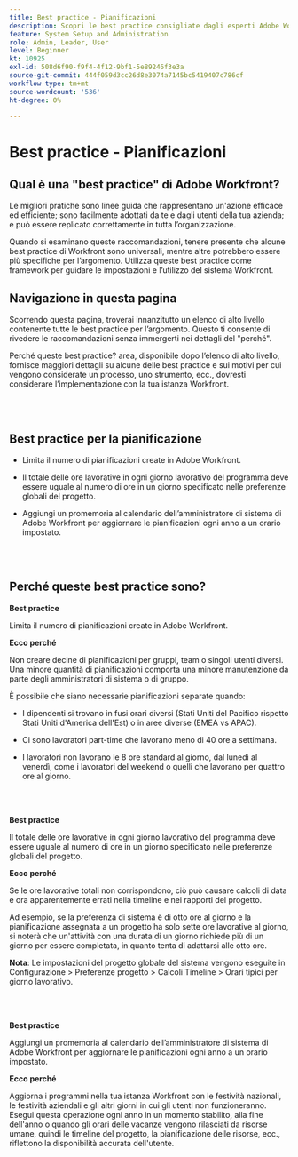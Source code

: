 ```yaml
---
title: Best practice - Pianificazioni
description: Scopri le best practice consigliate dagli esperti Adobe Workfront sull’impostazione, la gestione e l’utilizzo delle pianificazioni Workfront.
feature: System Setup and Administration
role: Admin, Leader, User
level: Beginner
kt: 10925
exl-id: 508d6f90-f9f4-4f12-9bf1-5e89246f3e3a
source-git-commit: 444f059d3cc26d8e3074a7145bc5419407c786cf
workflow-type: tm+mt
source-wordcount: '536'
ht-degree: 0%

---
```


# Best practice - Pianificazioni

## Qual è una &quot;best practice&quot; di Adobe Workfront?

Le migliori pratiche sono linee guida che rappresentano un&#39;azione efficace ed efficiente; sono facilmente adottati da te e dagli utenti della tua azienda; e può essere replicato correttamente in tutta l’organizzazione.

Quando si esaminano queste raccomandazioni, tenere presente che alcune best practice di Workfront sono universali, mentre altre potrebbero essere più specifiche per l’argomento. Utilizza queste best practice come framework per guidare le impostazioni e l’utilizzo del sistema Workfront.

## Navigazione in questa pagina

Scorrendo questa pagina, troverai innanzitutto un elenco di alto livello contenente tutte le best practice per l’argomento. Questo ti consente di rivedere le raccomandazioni senza immergerti nei dettagli del &quot;perché&quot;.

Perché queste best practice? area, disponibile dopo l’elenco di alto livello, fornisce maggiori dettagli su alcune delle best practice e sui motivi per cui vengono considerate un processo, uno strumento, ecc., dovresti considerare l’implementazione con la tua istanza Workfront.

</br>
</br>

## Best practice per la pianificazione

* Limita il numero di pianificazioni create in Adobe Workfront.

* Il totale delle ore lavorative in ogni giorno lavorativo del programma deve essere uguale al numero di ore in un giorno specificato nelle preferenze globali del progetto.

* Aggiungi un promemoria al calendario dell’amministratore di sistema di Adobe Workfront per aggiornare le pianificazioni ogni anno a un orario impostato.

</br>
</br>

## Perché queste best practice sono?

**Best practice**

Limita il numero di pianificazioni create in Adobe Workfront.



**Ecco perché**

Non creare decine di pianificazioni per gruppi, team o singoli utenti diversi. Una minore quantità di pianificazioni comporta una minore manutenzione da parte degli amministratori di sistema o di gruppo.



È possibile che siano necessarie pianificazioni separate quando:

* I dipendenti si trovano in fusi orari diversi (Stati Uniti del Pacifico rispetto Stati Uniti d&#39;America dell&#39;Est) o in aree diverse (EMEA vs APAC).

* Ci sono lavoratori part-time che lavorano meno di 40 ore a settimana.

* I lavoratori non lavorano le 8 ore standard al giorno, dal lunedì al venerdì, come i lavoratori del weekend o quelli che lavorano per quattro ore al giorno.

</br>
</br>

**Best practice**

Il totale delle ore lavorative in ogni giorno lavorativo del programma deve essere uguale al numero di ore in un giorno specificato nelle preferenze globali del progetto.



**Ecco perché**

Se le ore lavorative totali non corrispondono, ciò può causare calcoli di data e ora apparentemente errati nella timeline e nei rapporti del progetto.

Ad esempio, se la preferenza di sistema è di otto ore al giorno e la pianificazione assegnata a un progetto ha solo sette ore lavorative al giorno, si noterà che un&#39;attività con una durata di un giorno richiede più di un giorno per essere completata, in quanto tenta di adattarsi alle otto ore.

**Nota**: Le impostazioni del progetto globale del sistema vengono eseguite in Configurazione > Preferenze progetto > Calcoli Timeline > Orari tipici per giorno lavorativo.

</br>
</br>


**Best practice**

Aggiungi un promemoria al calendario dell’amministratore di sistema di Adobe Workfront per aggiornare le pianificazioni ogni anno a un orario impostato.

**Ecco perché**

Aggiorna i programmi nella tua istanza Workfront con le festività nazionali, le festività aziendali e gli altri giorni in cui gli utenti non funzioneranno. Esegui questa operazione ogni anno in un momento stabilito, alla fine dell&#39;anno o quando gli orari delle vacanze vengono rilasciati da risorse umane, quindi le timeline del progetto, la pianificazione delle risorse, ecc., riflettono la disponibilità accurata dell&#39;utente.
